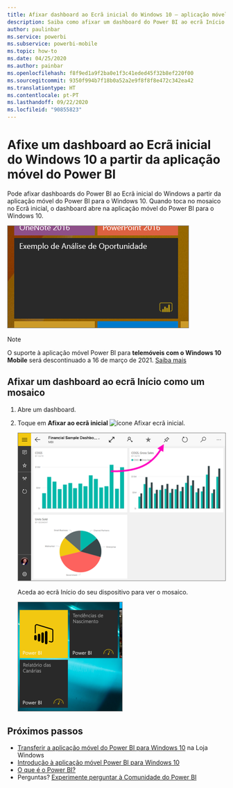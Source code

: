 ```yaml
---
title: Afixar dashboard ao Ecrã inicial do Windows 10 – aplicação móvel do Power BI
description: Saiba como afixar um dashboard do Power BI ao ecrã Início do Windows 10 a partir da aplicação móvel do Power BI.
author: paulinbar
ms.service: powerbi
ms.subservice: powerbi-mobile
ms.topic: how-to
ms.date: 04/25/2020
ms.author: painbar
ms.openlocfilehash: f8f9ed1a9f2ba0e1f3c41eded45f32b8ef220f00
ms.sourcegitcommit: 9350f994b7f18b0a52a2e9f8f8f8e472c342ea42
ms.translationtype: HT
ms.contentlocale: pt-PT
ms.lasthandoff: 09/22/2020
ms.locfileid: "90855823"
---
```

# <a name="pin-a-dashboard-to-your-windows-10-start-screen-from-the-power-bi-mobile-app"></a>Afixe um dashboard ao Ecrã inicial do Windows 10 a partir da aplicação móvel do Power BI
Pode afixar dashboards do Power BI ao Ecrã inicial do Windows a partir da aplicação móvel do Power BI para o Windows 10. Quando toca no mosaico no Ecrã inicial, o dashboard abre na aplicação móvel do Power BI para o Windows 10.

![Mosaico do Windows](./media/mobile-pin-dashboard-start-screen-windows-10-phone-app/power-bi-windows-10-pin-start-screen.png)

>[!NOTE]
>O suporte à aplicação móvel Power BI para **telemóveis com o Windows 10 Mobile** será descontinuado a 16 de março de 2021. [Saiba mais](/legal/powerbi/powerbi-mobile/power-bi-mobile-app-end-of-support-for-windows-phones)

## <a name="pin-a-dashboard-to-your-start-screen-as-a-tile"></a>Afixar um dashboard ao ecrã Início como um mosaico
1. Abre um dashboard.
2. Toque em **Afixar ao ecrã inicial** ![ícone Afixar ecrã inicial](./media/mobile-pin-dashboard-start-screen-windows-10-phone-app/power-bi-windows-10-pin-start-icon.png).
   
   ![Barra superior da aplicação móvel do Windows 10](./media/mobile-pin-dashboard-start-screen-windows-10-phone-app/power-bi-windows-10-pin-start.png)
   
   Aceda ao ecrã Início do seu dispositivo para ver o mosaico.
   
   ![Mosaico do Windows 10](./media/mobile-pin-dashboard-start-screen-windows-10-phone-app/pbi_win10ph_startscrn.png)

## <a name="next-steps"></a>Próximos passos
* [Transferir a aplicação móvel do Power BI para Windows 10](https://go.microsoft.com/fwlink/?LinkID=526478) na Loja Windows  
* [Introdução à aplicação móvel Power BI para Windows 10](mobile-windows-10-phone-app-get-started.md)  
* [O que é o Power BI?](../../fundamentals/power-bi-overview.md)
* Perguntas? [Experimente perguntar à Comunidade do Power BI](https://community.powerbi.com/)
